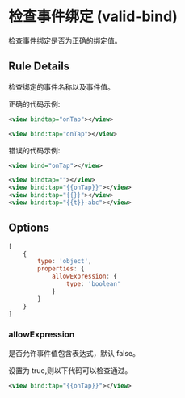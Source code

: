 # 检查事件绑定 (valid-bind)

检查事件绑定是否为正确的绑定值。

## Rule Details

检查绑定的事件名称以及事件值。

正确的代码示例:

```xml
<view bindtap="onTap"></view>

<view bind:tap="onTap"></view>
```

错误的代码示例:

```xml
<view bind="onTap"></view>

<view bindtap=""></view>
<view bind:tap="{{onTap}}"></view>
<view bind:tap="{{}}"></view>
<view bind:tap="{{t}}-abc"></view>
```

## Options

```javascript
[
    {
        type: 'object',
        properties: {
            allowExpression: {
                type: 'boolean'
            }
        }
    }
]
```

### allowExpression

是否允许事件值包含表达式，默认 false。

设置为 true,则以下代码可以检查通过。

```xml
<view bind:tap="{{onTap}}"></view>
```